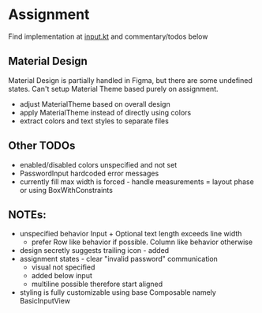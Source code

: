 # Assignment

Find implementation at [input.kt](app/src/main/java/xyz/kandrac/assignment/widget/input.kt) and
commentary/todos below

## Material Design
Material Design is partially handled in Figma, but there are some undefined states.
Can't setup Material Theme based purely on assignment.

- adjust MaterialTheme based on overall design
- apply MaterialTheme instead of directly using colors
- extract colors and text styles to separate files

## Other TODOs

- enabled/disabled colors unspecified and not set
- PasswordInput hardcoded error messages
- currently fill max width is forced - handle measurements = layout phase or using BoxWithConstraints

## NOTEs:

- unspecified behavior Input + Optional text length exceeds line width
  - prefer Row like behavior if possible. Column like behavior otherwise 
- design secretly suggests trailing icon - added
- assignment states - clear "invalid password" communication
  - visual not specified
  - added below input
  - multiline possible therefore start aligned
- styling is fully customizable using base Composable namely BasicInputView
